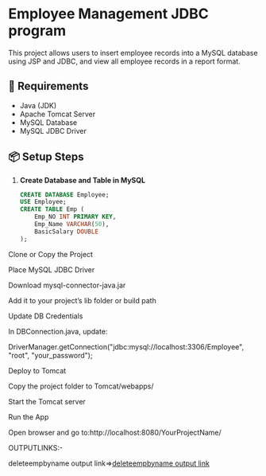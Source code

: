 # Employee Management JDBC program

This project allows users to insert employee records into a MySQL database using JSP and JDBC, and view all employee records in a report format.

## 🔧 Requirements

- Java (JDK)
- Apache Tomcat Server
- MySQL Database
- MySQL JDBC Driver

## 📦 Setup Steps

1. **Create Database and Table in MySQL**
   ```sql
   CREATE DATABASE Employee;
   USE Employee;
   CREATE TABLE Emp (
       Emp_NO INT PRIMARY KEY,
       Emp_Name VARCHAR(50),
       BasicSalary DOUBLE
   );
Clone or Copy the Project

Place MySQL JDBC Driver

Download mysql-connector-java.jar

Add it to your project’s lib folder or build path

Update DB Credentials

In DBConnection.java, update:

DriverManager.getConnection("jdbc:mysql://localhost:3306/Employee", "root", "your_password");

Deploy to Tomcat

Copy the project folder to Tomcat/webapps/

Start the Tomcat server

Run the App

Open browser and go to:http://localhost:8080/YourProjectName/


OUTPUTLINKS:-

deleteempbyname output link=>[deleteempbyname output link](https://github.com/poojaK853/JavaPrograms/blob/main/JDBC%20programs_2/p9_d.png)
